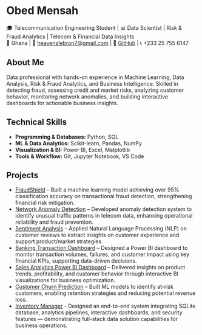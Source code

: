 # Obed Mensah  
🎓 Telecommunication Engineering Student | 📊 Data Scientist | Risk & Fraud Analytics | Telecom & Financial Data Insights  
📍 Ghana | 📧 heavenzlebron7@gmail.com | 🔗 [GitHub](https://github.com/Omensah-15) | 📞 +233 25 755 6147

## About Me  
Data professional with hands-on experience in Machine Learning, Data Analysis, Risk & Fraud Analytics, and Business Intelligence. Skilled in detecting fraud, assessing credit and market risks, analyzing customer behavior, monitoring network anomalies, and building interactive dashboards for actionable business insights.


## Technical Skills  

- **Programming & Databases:** Python, SQL  
- **ML & Data Analytics:** Scikit-learn, Pandas, NumPy  
- **Visualization & BI:** Power BI, Excel, Matplotlib  
- **Tools & Workflow:** Git, Jupyter Notebook, VS Code  


## Projects  
- [FraudShield](https://github.com/Omensah-15/FraudShield) – Built a machine learning model achieving over 95% classification accuracy on transactional fraud detection, strengthening financial risk mitigation.
- [Network Anomaly Detection](https://github.com/Omensah-15/NetworkTrafficandAnamolyDetection) – Developed anomaly detection system to identify unusual traffic patterns in telecom data, enhancing operational reliability and fraud prevention.
- [Sentiment Analysis](https://github.com/Omensah-15/SentimentAnalysisofCustomerFeedback) – Applied Natural Language Processing (NLP) on customer reviews to extract insights on customer experience and support product/market strategies.
- [Banking Transaction Dashboard](https://github.com/Omensah-15/Bank_Transcaction_Insights) – Designed a Power BI dashboard to monitor transaction volumes, failures, and customer impact using key financial KPIs, supporting data-driven decisions.
- [Sales Analytics Power BI Dashboard](https://github.com/Omensah-15/Sales-Analytics-Dashboard) – Delivered insights on product trends, profitability, and customer behavior through interactive BI visualizations for business optimization.
- [Customer Churn Prediction](https://github.com/Omensah-15/CustomerChurnPrediction) – Built ML models to identify at-risk customers, enabling retention strategies and reducing potential revenue loss. 
- [Inventory Manager](https://github.com/Omensah-15/Inventory-Manager) - Designed an end-to-end system integrating SQLite database, analytics pipelines, interactive dashboards, and security features — demonstrating full-stack data solution capabilities for business operations.

